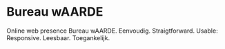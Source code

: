 Bureau wAARDE
=================

Online web presence Bureau wAARDE. Eenvoudig. Straigtforward. Usable: 
Responsive. Leesbaar. Toegankelijk. 
